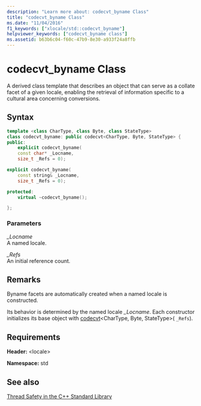 ```yaml
---
description: "Learn more about: codecvt_byname Class"
title: "codecvt_byname Class"
ms.date: "11/04/2016"
f1_keywords: ["xlocale/std::codecvt_byname"]
helpviewer_keywords: ["codecvt_byname class"]
ms.assetid: b63b6c04-f60c-47b9-8e30-a933f24a8ffb
---
```

# codecvt_byname Class

A derived class template that describes an object that can serve as a collate facet of a given locale, enabling the retrieval of information specific to a cultural area concerning conversions.

## Syntax

```cpp
template <class CharType, class Byte, class StateType>
class codecvt_byname: public codecvt<CharType, Byte, StateType> {
public:
    explicit codecvt_byname(
    const char* _Locname,
    size_t _Refs = 0);
```

```cpp
explicit codecvt_byname(
    const string& _Locname,
    size_t _Refs = 0);
```

```cpp
protected:
    virtual ~codecvt_byname();

};
```

### Parameters

*_Locname*\
A named locale.

*_Refs*\
An initial reference count.

## Remarks

Byname facets are automatically created when a named locale is constructed.

Its behavior is determined by the named locale *_Locname*. Each constructor initializes its base object with [codecvt](../standard-library/codecvt-class.md)\<CharType, Byte, StateType>( `_Refs`).

## Requirements

**Header:** \<locale>

**Namespace:** std

## See also

[Thread Safety in the C++ Standard Library](../standard-library/thread-safety-in-the-cpp-standard-library.md)
